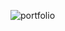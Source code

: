 ![portfolio](https://user-images.githubusercontent.com/38034518/153743856-083fd276-f9a1-489d-9dd1-3663cc5ff582.png)
